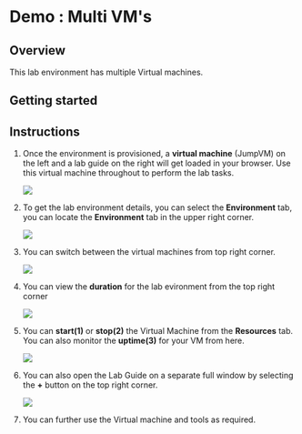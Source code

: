 # Demo : Multi VM's

## Overview
This lab environment has multiple Virtual machines.

## Getting started

## Instructions

1. Once the environment is provisioned, a **virtual machine** (JumpVM) on the left and a lab guide on the right will get loaded in your browser. Use this virtual machine throughout to perform the lab tasks.

   ![](images/vmandguide-u.png)

2. To get the lab environment details, you can select the **Environment** tab, you can locate the **Environment** tab in the upper right corner.
   
   ![](images/environment-tab.png)

3. You can switch between the virtual machines from top right corner.

   ![](images/switch.png)

4. You can view the **duration** for the lab evironment from the top right corner

   ![](images/duration.png)

5. You can **start(1)** or **stop(2)** the Virtual Machine from the **Resources** tab. You can also monitor the **uptime(3)** for your VM from here.

   ![](images/resources-tab.png)

6. You can also open the Lab Guide on a separate full window by selecting the **+** button on the top right corner.

    ![](images/split-win.png)

7. You can further use the Virtual machine and tools as required.

   
